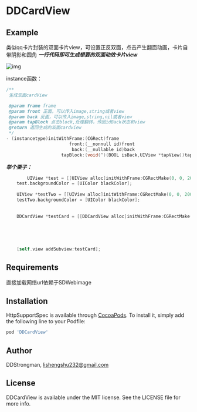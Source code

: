 # DDCardView


## Example

类似qq卡片封装的双面卡片view，可设置正反双面，点击产生翻面动画，卡片自带阴影和圆角
***一行代码即可生成想要的双面动效卡片view***

![img](![卡片view效果](https://img-blog.csdnimg.cn/20181106125056467.gif))

instance函数：

```objective-c
/**
 生成双面cardView

 @param frame frame
 @param front 正面，可以传入image,string或者view
 @param back 反面，可以传入image,string,nil或者view
 @param tapBlock 点击block,处理翻转，传回idBack状态和view
 @return 返回生成的双面cardview
 */
- (instancetype)initWithFrame:(CGRect)frame
                        front:(__nonnull id)front
                         back:(__nullable id)back
                     tapBlock:(void(^)(BOOL isBack,UIView *tapView))tapBlock
```

***举个栗子：***

```objective-c
		UIView *test = [[UIView alloc]initWithFrame:CGRectMake(0, 0, 200, 200)];
    test.backgroundColor = [UIColor blackColor];
    
    UIView *testTwo = [[UIView alloc]initWithFrame:CGRectMake(0, 0, 200, 200)];
    testTwo.backgroundColor = [UIColor blackColor];
    
    
    DDCardView *testCard = [[DDCardView alloc]initWithFrame:CGRectMake(10, 10, 200, 200) 
                            													front:test 
                           														 back:testTwo 
                          												  tapBlock:^(BOOL isBack, UIView * _Nonnull tapView) {
        
   																								 }];
    [self.view addSubview:testCard];
```



## Requirements

直接加载网络url依赖于SDWebimage

## Installation

HttpSupportSpec is available through [CocoaPods](http://cocoapods.org). To install
it, simply add the following line to your Podfile:

```ruby
pod 'DDCardView'
```

## Author

DDStrongman, lishengshu232@gmail.com

## License

DDCardView is available under the MIT license. See the LICENSE file for more info.
